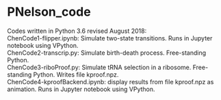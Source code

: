 # PNelson_code
Codes written in Python 3.6 revised  August 2018:<br>
	ChenCode1-flipper.ipynb: Simulate two-state transitions. Runs in Jupyter notebook using VPython.<br>
	ChenCode2-transcrip.py: Simulate birth-death process. Free-standing Python.<br>
	ChenCode3-riboProof.py: Simulate tRNA selection in a ribosome. Free-standing Python. Writes file kproof.npz.<br>
        ChenCode4-kproofBackend.ipynb: display results from file kproof.npz as animation. Runs in Jupyter notebook using VPython.
